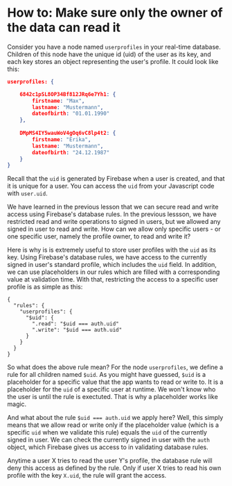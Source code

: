 # How to: Make sure only the owner of the data can read it

Consider you have a node named `userprofiles` in your real-time database. Children of this node have the unique id (uid) of the user as its key, and each key stores an object representing the user's profile. It could look like this:

```json
userprofiles: {

    6842c1pSL8OP34Bf812JRq6e7Yh1: {
        firstname: "Max",
        lastname: "Mustermann",
        dateofbirth: "01.01.1990"
    },
    
    DMpMS4IY5wauWoV4gOq6vC8lp4t2: {
        firstname: "Erika",
        lastname: "Mustermann",
        dateofbirth: "24.12.1987"
    }
}
```

Recall that the `uid` is generated by Firebase when a user is created, and that it is unique for a user. You can access the `uid` from your Javascript code with `user.uid`.

We have learned in the previous lesson that we can secure read and write access using Firebase's database rules. In the previous lessson, we have restricted read and write operations to signed in users, but we allowed any signed in user to read and write. How can we allow only specific users - or one specific user, namely the profile owner, to read and write it? 

Here is why is is extremely useful to store user profiles with the `uid` as its key. Using Firebase's database rules, we have access to the currently signed in user's standard profile, which includes the `uid` field. In addition, we can use placeholders in our rules which are filled with a corresponding value at validation time. With that, restricting the access to a specific user profile is as simple as this:

```
{
  "rules": {
    "userprofiles": {
      "$uid": {
        ".read": "$uid === auth.uid"  
        ".write": "$uid === auth.uid"
      }
    }
  }
}
```

So what does the above rule mean? For the node `userprofiles`, we define a rule for all children named `$uid`. As you might have guessed, `$uid` is a placeholder for a specific value that the app wants to read or write to. It is a placeholder for the `uid` of a specific user at runtime. We won't know who the user is until the rule is exectuted. That is why a placeholder works like magic. 

And what about the rule `$uid === auth.uid` we apply here? Well, this simply means that we allow read or write only if the placeholder value (which is a specific `uid` when we validate this rule) equals the `uid` of the currently signed in user. We can check the currently signed in user with the `auth` object, which Firebase gives us access to in validating database rules.

Anytime a user X tries to read the user Y's profile, the database rule will deny this access as defined by the rule. Only if user X tries to read his own profile with the key `X.uid`, the rule will grant the access.
